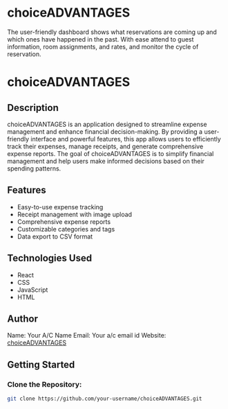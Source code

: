 # choiceADVANTAGES
The user-friendly dashboard shows what reservations are coming up and which ones have happened in the past. With ease attend to guest information, room assignments, and rates, and monitor the cycle of reservation.
# choiceADVANTAGES

## Description
choiceADVANTAGES is an application designed to streamline expense management and enhance financial decision-making. By providing a user-friendly interface and powerful features, this app allows users to efficiently track their expenses, manage receipts, and generate comprehensive expense reports. The goal of choiceADVANTAGES is to simplify financial management and help users make informed decisions based on their spending patterns.

## Features
- Easy-to-use expense tracking
- Receipt management with image upload
- Comprehensive expense reports
- Customizable categories and tags
- Data export to CSV format

## Technologies Used
- React
- CSS
- JavaScript
- HTML

## Author
Name: Your A/C Name
Email: Your a/c email id
Website: [choiceADVANTAGES](https://www.choice-advantages.com)

## Getting Started
### Clone the Repository:
```bash
git clone https://github.com/your-username/choiceADVANTAGES.git
